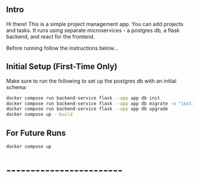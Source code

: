## Intro
Hi there!
This is a simple project management app. You can add projects and tasks. 
It runs using separate microservices - a postgres db, a flask backend, and react for the frontend.

Before running follow the instructions below...


## Initial Setup (First-Time Only)

Make sure to run the following to set up the postgres db with an initial schema:

```bash
docker compose run backend-service flask --app app db init
docker compose run backend-service flask --app app db migrate -m "initial schema"
docker compose run backend-service flask --app app db upgrade
docker compose up --build
```

## For Future Runs
```bash
docker compose up
```
# ------------------------

